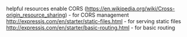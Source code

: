 helpful resources
enable CORS (https://en.wikipedia.org/wiki/Cross-origin_resource_sharing) - for CORS management
http://expressjs.com/en/starter/static-files.html - for serving static files
http://expressjs.com/en/starter/basic-routing.html - for basic routing

